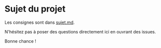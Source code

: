 # Sujet du projet

Les consignes sont dans [sujet.md](https://github.com/Herondil/projectElycee/blob/master/sujet.md#e-lycée). 

N'hésitez pas à poser des questions directement ici en ouvrant des issues.

Bonne chance !
